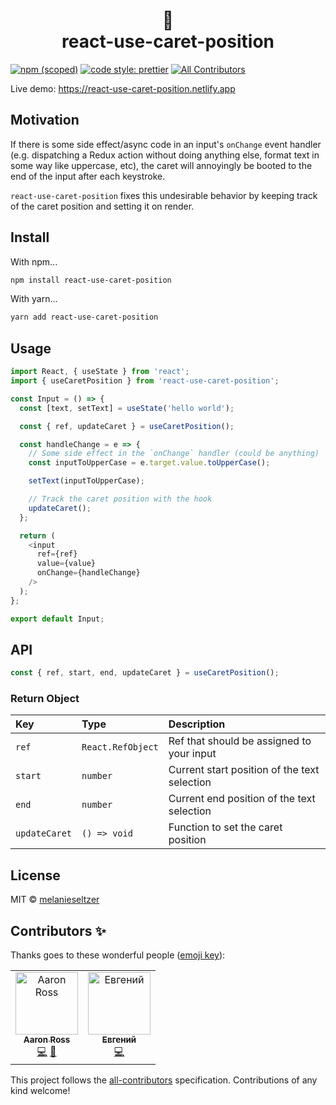 <h1 align="center">
  🎣
  <br />
  react-use-caret-position
</h1>

[![npm (scoped)](https://img.shields.io/npm/v/react-use-caret-position.svg)](https://www.npmjs.com/package/react-use-caret-position) [![code style: prettier](https://img.shields.io/badge/code_style-prettier-ff69b4.svg)](https://github.com/prettier/prettier) [![All Contributors](https://img.shields.io/badge/all_contributors-1-orange.svg?style=flat-square)](#contributors)

Live demo: https://react-use-caret-position.netlify.app

## Motivation

If there is some side effect/async code in an input's `onChange` event handler (e.g. dispatching a Redux action without doing anything else, format text in some way like uppercase, etc), the caret will annoyingly be booted to the end of the input after each keystroke.

`react-use-caret-position` fixes this undesirable behavior by keeping track of the caret position and setting it on render.

## Install

With npm...

```bash
npm install react-use-caret-position
```

With yarn...

```bash
yarn add react-use-caret-position
```

## Usage

<!-- prettier-ignore -->
```js
import React, { useState } from 'react';
import { useCaretPosition } from 'react-use-caret-position';

const Input = () => {
  const [text, setText] = useState('hello world');

  const { ref, updateCaret } = useCaretPosition();

  const handleChange = e => {
    // Some side effect in the `onChange` handler (could be anything)
    const inputToUpperCase = e.target.value.toUpperCase();

    setText(inputToUpperCase);

    // Track the caret position with the hook
    updateCaret();
  };

  return (
    <input 
      ref={ref}
      value={value} 
      onChange={handleChange} 
    />
  );
};

export default Input;
```

## API

<!-- prettier-ignore -->
```js
const { ref, start, end, updateCaret } = useCaretPosition();
```

### Return Object

| Key           | Type              | Description                                  |
| :------------ | :---------------- | :------------------------------------------- |
| `ref`         | `React.RefObject` | Ref that should be assigned to your input    |
| `start`       | `number`          | Current start position of the text selection |
| `end`         | `number`          | Current end position of the text selection   |
| `updateCaret` | `() => void`      | Function to set the caret position           |

## License

MIT © [melanieseltzer](https://github.com/melanieseltzer)

## Contributors ✨

Thanks goes to these wonderful people ([emoji key](https://allcontributors.org/docs/en/emoji-key)):

<!-- ALL-CONTRIBUTORS-LIST:START - Do not remove or modify this section -->
<!-- prettier-ignore-start -->
<!-- markdownlint-disable -->
<table>
  <tbody>
    <tr>
      <td align="center"><a href="https://aaronross.tech"><img src="https://avatars1.githubusercontent.com/u/18172185?v=4?s=100" width="100px;" alt="Aaron Ross"/><br /><sub><b>Aaron Ross</b></sub></a><br /><a href="https://github.com/melanieseltzer/react-use-caret-position/commits?author=superhawk610" title="Code">💻</a> <a href="https://github.com/melanieseltzer/react-use-caret-position/commits?author=superhawk610" title="Documentation">📖</a></td>
      <td align="center"><a href="https://github.com/bin1357"><img src="https://avatars.githubusercontent.com/u/6586467?v=4?s=100" width="100px;" alt="Евгений"/><br /><sub><b>Евгений</b></sub></a><br /><a href="https://github.com/melanieseltzer/react-use-caret-position/commits?author=bin1357" title="Code">💻</a></td>
    </tr>
  </tbody>
</table>

<!-- markdownlint-restore -->
<!-- prettier-ignore-end -->

<!-- ALL-CONTRIBUTORS-LIST:END -->

This project follows the [all-contributors](https://github.com/all-contributors/all-contributors) specification. Contributions of any kind welcome!
